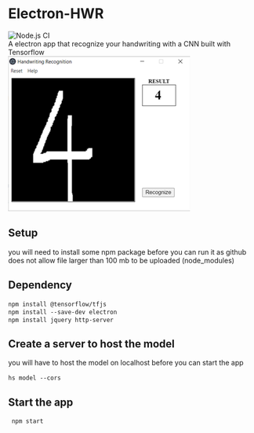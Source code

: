 # Electron-HWR
![Node.js CI](https://github.com/FortyIX/Electron-HWR/workflows/Node.js%20CI/badge.svg?branch=master)
</br>
A electron app that recognize your handwriting with a CNN built with Tensorflow</br>
![GitHub Logo](/assets/screenshot.png)



## Setup 
you will need to install some npm package before you can run it as github does not allow file larger than 100 mb to be uploaded (node_modules)

## Dependency
```
npm install @tensorflow/tfjs
npm install --save-dev electron
npm install jquery http-server

```

## Create a server to host the model 
you will have to host the model on localhost before you can start the app 
```
hs model --cors
```

## Start the app 
```
 npm start

```
